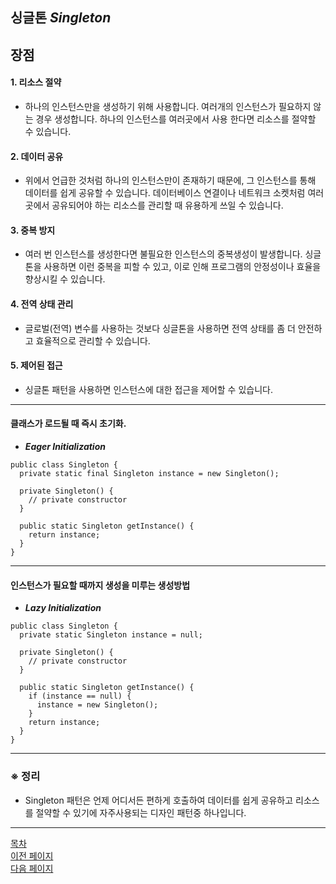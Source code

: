 ## 싱글톤 ___Singleton___


## 장점
#### 1. 리소스 절약
- 하나의 인스턴스만을 생성하기 위해 사용합니다. 여러개의 인스턴스가 필요하지 않는 경우 생성합니다. 하나의 인스턴스를 여러곳에서 사용 한다면 리소스를 절약할 수 있습니다.

#### 2. 데이터 공유
- 위에서 언급한 것처럼 하나의 인스턴스만이 존재하기 때문에, 그 인스턴스를 통해 데이터를 쉽게 공유할 수 있습니다. 데이터베이스 연결이나 네트워크 소켓처럼 여러 곳에서 공유되어야 하는 리소스를 관리할 때 유용하게 쓰일 수 있습니다.

#### 3. 중복 방지
- 여러 번 인스턴스를 생성한다면 불필요한 인스턴스의 중복생성이 발생합니다. 싱글톤을 사용하면 이런 중복을 피할 수 있고, 이로 인해 프로그램의 안정성이나 효율을 향상시킬 수 있습니다.

#### 4. 전역 상태 관리
- 글로벌(전역) 변수를 사용하는 것보다 싱글톤을 사용하면 전역 상태를 좀 더 안전하고 효율적으로 관리할 수 있습니다.

#### 5. 제어된 접근
- 싱글톤 패턴을 사용하면 인스턴스에 대한 접근을 제어할 수 있습니다.

---

#### 클래스가 로드될 때 즉시 초기화.
- ___Eager Initialization___

```
public class Singleton {
  private static final Singleton instance = new Singleton();

  private Singleton() {
    // private constructor
  }

  public static Singleton getInstance() {
    return instance;
  }
}
```

---

#### 인스턴스가 필요할 때까지 생성을 미루는 생성방법
- ___Lazy Initialization___

```
public class Singleton {
  private static Singleton instance = null;

  private Singleton() {
    // private constructor
  }

  public static Singleton getInstance() {
    if (instance == null) {
      instance = new Singleton();
    }
    return instance;
  }
}
```

---

### __※ 정리__
- Singleton 패턴은 언제 어디서든 편하게 호출하여 데이터를 쉽게 공유하고 리소스를 절약할 수 있기에 자주사용되는 디자인 패턴중 하나입니다.


---
<!--목차 & 다음으로 페이지 이동-->
[목차](https://github.com/Devcurve/Java/blob/main/README.md)<br>
[이전 페이지](https://github.com/Devcurve/Java/blob/main/Markdown/static.md)<br>
[다음 페이지](https://github.com/Devcurve/Java/blob/main/Markdown/inheritance.md)
